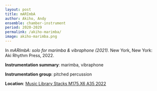 ```yaml
---
layout: post
title: mARImbA
author: Akiho, Andy
ensemble: chamber-instrument
period: 2020-2029
permalink: /akiho-marimba/
image: akiho-marimba.png
---
```


In *mARImbA: solo for marimba & vibraphone (2021).* New York, New York: Aki Rhythm Press, 2022.

**Instrumentation summary**: marimba, vibraphone

**Instrumentation group**: pitched percussion

**Location**: <a href="https://tufts.primo.exlibrisgroup.com/permalink/01TUN_INST/1kc9gia/alma991018897373303851" target="_blank">Music Library Stacks M175.X6 A35 2022</a>
